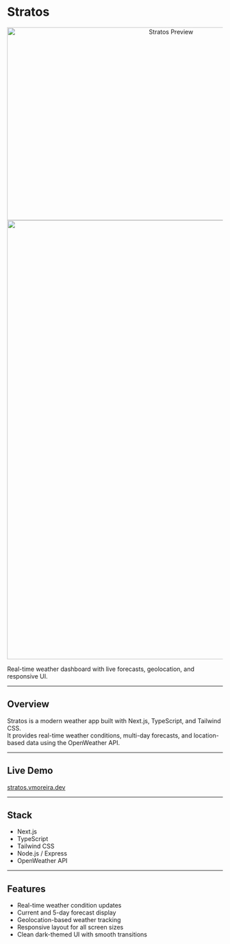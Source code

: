 # Stratos

<p align="center">
  <img height="450" width="750" alt="Stratos
 Preview" src=https://github.com/user-attachments/assets/bda1490c-7dca-4e0f-8e36-8f25cd350d94" />
<img width="1536" height="1024" alt="05cc4cd5-6af6-4fbd-82e3-6aa914d6af80" src="https://github.com/user-attachments/assets/73737f74-8be3-4c06-aeeb-250672cc1fdc" />

</p>



Real-time weather dashboard with live forecasts, geolocation, and responsive UI.

---

## Overview

Stratos is a modern weather app built with Next.js, TypeScript, and Tailwind CSS.  
It provides real-time weather conditions, multi-day forecasts, and location-based data using the OpenWeather API.

---

## Live Demo

[stratos.vmoreira.dev](https://stratos.vmoreira.dev)

---

## Stack

- Next.js 
- TypeScript  
- Tailwind CSS  
- Node.js / Express 
- OpenWeather API  

---

## Features

- Real-time weather condition updates  
- Current and 5-day forecast display  
- Geolocation-based weather tracking  
- Responsive layout for all screen sizes  
- Clean dark-themed UI with smooth transitions

